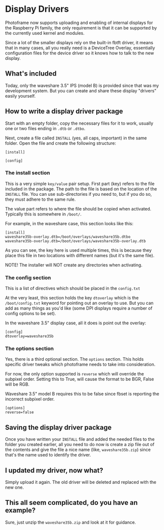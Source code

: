 # Display Drivers

Photoframe now supports uploading and enabling of internal displays for the Raspberry Pi family,
the only requirement is that it can be supported by the currently used kernel and modules.

Since a lot of the smaller displays rely on the built-in fbtft driver, it means that in many
cases, all you really need is a DeviceTree Overlay, essentially configuration files for the
device driver so it knows how to talk to the new display.

## What's included

Today, only the waveshare 3.5" IPS (model B) is provided since that was my development system.
But you can create and share these display "drivers" easily yourself.

## How to write a display driver package

Start with an empty folder, copy the necessary files for it to work, usually one or two files
ending in `.dtb` or `.dtbo`.

Next, create a file called `INSTALL` (yes, all caps, important) in the same folder. Open the
file and create the following structure:

```
[install]

[config]
```

### The install section
This is a very simple `key/value` pair setup. First part (key) refers to the file included in the
package. The path to the file is based on the location of the `INSTALL` file. You can use 
sub-directories if you need to, but if you do so, they must adhere to the same rule.

The value part refers to where the file should be copied when activated. Typically this is
somewhere in `/boot/`.

For example, in the waveshare case, this section looks like this:
```
[install]
waveshare35b-overlay.dtb=/boot/overlays/waveshare35b.dtbo
waveshare35b-overlay.dtb=/boot/overlays/waveshare35b-overlay.dtb
```
As you can see, the key here is used multiple times, this is because they place this file in two
locations with different names (but it's the same file).

NOTE! The installer will NOT create any directories when activating.

### The config section

This is a list of directives which should be placed in the `config.txt`

At the very least, this section holds the key `dtoverlay` which is the `/boot/config.txt` keyword
for pointing out an overlay to use. But you can add as many things as you'd like (some DPI displays
require a number of config options to be set).

In the waveshare 3.5" display case, all it does is point out the overlay:
```
[config]
dtoverlay=waveshare35b
```

### The options section

Yes, there is a third optional section. The `options` section. This holds specific driver tweaks
which photoframe needs to take into consideration.

For now, the only option supported is `reverse` which will override the subpixel order. Setting this
to True, will cause the format to be BGR, False will be RGB. 

Waveshare 3.5" model B requires this to be false since fbset is reporting the incorrect subpixel
order.

```
[options]
reverse=false
```

## Saving the display driver package

Once you have written your `INSTALL` file and added the needed files to the folder you
created earlier, all you need to do now is create a zip file out of the contents and give
the file a nice name (like, `waveshare35b.zip`) since that's the name used to identify
the driver.

## I updated my driver, now what?

Simply upload it again. The old driver will be deleted and replaced with the new one.

## This all seem complicated, do you have an example?

Sure, just unzip the `waveshare35b.zip` and look at it for guidance.
